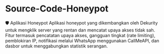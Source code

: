 # Source-Code-Honeypot
🛡️ Aplikasi Honeypot  Aplikasi honeypot yang dikembangkan oleh Dekurity untuk mengklik server yang rentan dan mencatat upaya akses tidak sah. Fitur termasuk pencatatan upaya akses, gangguan tingkat (rate limiting), pemblokiran IP, notifikasi melalui WhatsApp menggunakan CallMeAPI, dan dasbor untuk menggabungkan statistik serangan.

